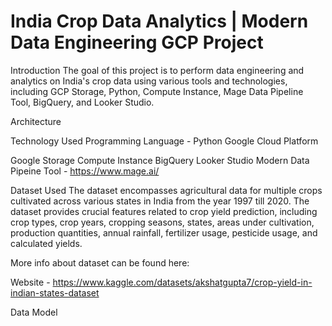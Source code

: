 
# India Crop Data Analytics | Modern Data Engineering GCP Project
Introduction
The goal of this project is to perform data engineering and analytics on India's crop data using various tools and technologies, including GCP Storage, Python, Compute Instance, Mage Data Pipeline Tool, BigQuery, and Looker Studio.

Architecture


Technology Used
Programming Language - Python
Google Cloud Platform

Google Storage
Compute Instance
BigQuery
Looker Studio
Modern Data Pipeine Tool - https://www.mage.ai/


Dataset Used
The dataset encompasses agricultural data for multiple crops cultivated across various states in India from the year 1997 till 2020. The dataset provides crucial features related to crop yield prediction, including crop types, crop years, cropping seasons, states, areas under cultivation, production quantities, annual rainfall, fertilizer usage, pesticide usage, and calculated yields.


More info about dataset can be found here:

Website - https://www.kaggle.com/datasets/akshatgupta7/crop-yield-in-indian-states-dataset

Data Model
